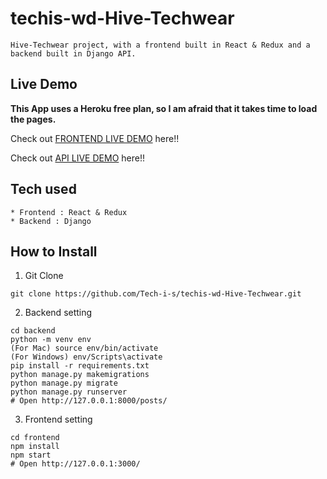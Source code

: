 # techis-wd-Hive-Techwear

```
Hive-Techwear project, with a frontend built in React & Redux and a backend built in Django API.
```

## Live Demo

**This App uses a Heroku free plan, so I am afraid that it takes time to load the pages.**

Check out [FRONTEND LIVE DEMO](https://hive-techwear-front-end.herokuapp.com/) here!!

Check out [API LIVE DEMO](https://hive-techwear-back-end.herokuapp.com/) here!!

## Tech used

```
* Frontend : React & Redux
* Backend : Django
```

## How to Install

1. Git Clone

```
git clone https://github.com/Tech-i-s/techis-wd-Hive-Techwear.git
```

2. Backend setting

```
cd backend
python -m venv env
(For Mac) source env/bin/activate
(For Windows) env/Scripts\activate
pip install -r requirements.txt
python manage.py makemigrations
python manage.py migrate
python manage.py runserver
# Open http://127.0.0.1:8000/posts/
```

3. Frontend setting

```
cd frontend
npm install
npm start
# Open http://127.0.0.1:3000/
```
